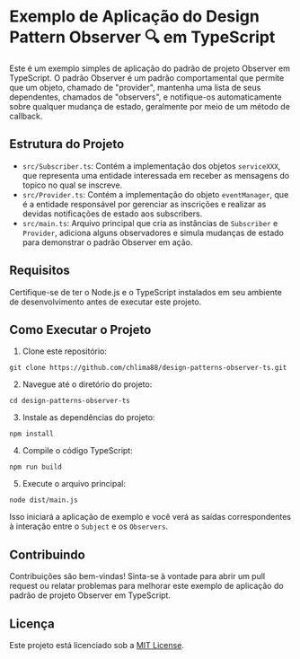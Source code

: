 # Exemplo de Aplicação do Design Pattern Observer 🔍 em TypeScript 

Este é um exemplo simples de aplicação do padrão de projeto Observer em TypeScript. O padrão Observer é um padrão comportamental que permite que um objeto, chamado de "provider", mantenha uma lista de seus dependentes, chamados de "observers", e notifique-os automaticamente sobre qualquer mudança de estado, geralmente por meio de um método de callback.

## Estrutura do Projeto

- `src/Subscriber.ts`: Contém a implementação dos objetos `serviceXXX`, que representa uma entidade interessada em receber as mensagens do topico no qual se inscreve.
- `src/Provider.ts`: Contém a implementação do objeto `eventManager`, que é a entidade responsável por gerenciar as inscrições e realizar as devidas notificações de estado aos subscribers.
- `src/main.ts`: Arquivo principal que cria as instâncias de `Subscriber` e `Provider`, adiciona alguns observadores e simula mudanças de estado para demonstrar o padrão Observer em ação.

## Requisitos

Certifique-se de ter o Node.js e o TypeScript instalados em seu ambiente de desenvolvimento antes de executar este projeto.

## Como Executar o Projeto

1. Clone este repositório:

`git clone https://github.com/chlima88/design-patterns-observer-ts.git`


2. Navegue até o diretório do projeto:

`cd design-patterns-observer-ts`


3. Instale as dependências do projeto:

`npm install`


4. Compile o código TypeScript:

`npm run build`


5. Execute o arquivo principal:

`node dist/main.js`


Isso iniciará a aplicação de exemplo e você verá as saídas correspondentes à interação entre o `Subject` e os `Observers`.

## Contribuindo

Contribuições são bem-vindas! Sinta-se à vontade para abrir um pull request ou relatar problemas para melhorar este exemplo de aplicação do padrão de projeto Observer em TypeScript.

## Licença

Este projeto está licenciado sob a [MIT License](LICENSE).
